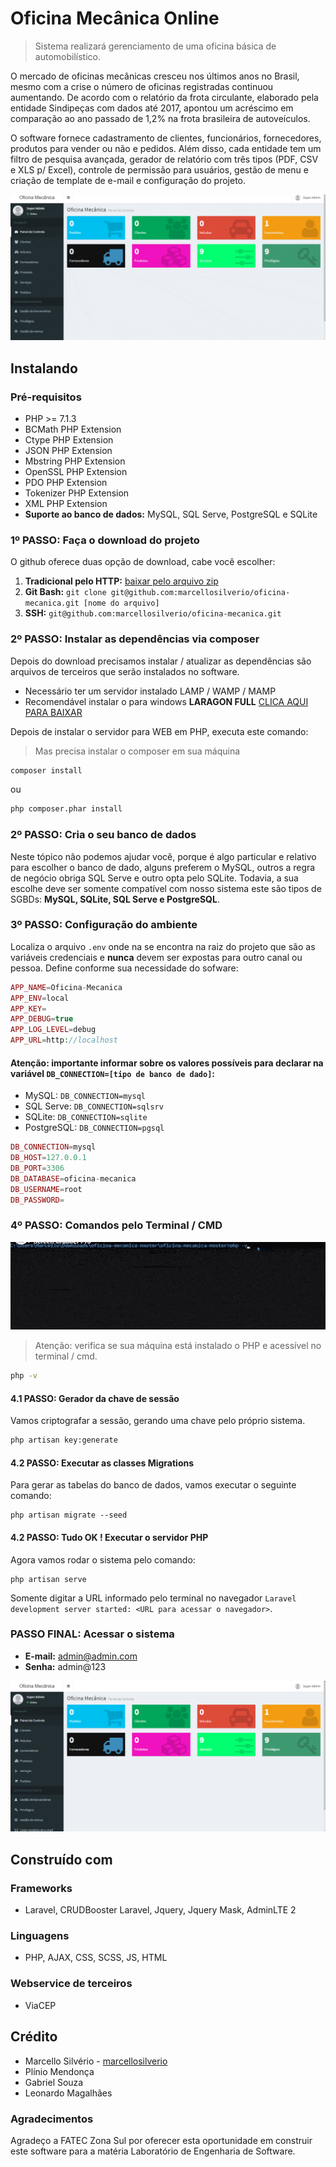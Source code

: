 # Oficina Mecânica Online
>  Sistema realizará gerenciamento de uma oficina básica de automobilístico.

O mercado de oficinas mecânicas cresceu nos últimos anos no Brasil, mesmo com a crise o número de oficinas registradas continuou aumentando. De acordo com o relatório da frota circulante, elaborado pela entidade Sindipeças com dados até 2017, apontou um acréscimo em comparação ao ano passado de 1,2% na frota brasileira de autoveículos.

O software fornece cadastramento de clientes, funcionários, fornecedores, produtos para vender ou não e pedidos.
Além disso, cada entidade tem um filtro de pesquisa avançada, gerador de relatório com três tipos (PDF, CSV e XLS p/ Excel), 
controle de permissão para usuários, gestão de menu e criação de template de e-mail e configuração do projeto.

![Imagens sobre o sistema](/screenshot/main.gif)

## Instalando

### Pré-requisitos

- PHP >= 7.1.3
- BCMath PHP Extension
- Ctype PHP Extension
- JSON PHP Extension
- Mbstring PHP Extension
- OpenSSL PHP Extension
- PDO PHP Extension
- Tokenizer PHP Extension
- XML PHP Extension
- **Suporte ao banco de dados:** MySQL, SQL Serve, PostgreSQL e SQLite

### 1º PASSO: Faça o download do projeto

O github oferece duas opção de download, cabe você escolher:
1. **Tradicional pelo HTTP:** [baixar pelo arquivo zip](https://github.com/marcellosilverio/oficina-mecanica.git)
2. **Git Bash:** `git clone git@github.com:marcellosilverio/oficina-mecanica.git [nome do arquivo]`
3. **SSH:** `git@github.com:marcellosilverio/oficina-mecanica.git` 

### 2º PASSO: Instalar as dependências via composer

Depois do download precisamos instalar / atualizar as dependências são arquivos de terceiros que serão instalados no software.

- Necessário ter um servidor instalado LAMP / WAMP / MAMP
- Recomendável instalar o para windows **LARAGON FULL** [CLICA AQUI PARA BAIXAR](https://laragon.org/download/index.html)

Depois de instalar o servidor para WEB em PHP, executa este comando:
> Mas precisa instalar o composer em sua máquina

```sh
composer install
```
ou
```sh
php composer.phar install
```


### 2º PASSO: Cria o seu banco de dados

Neste tópico não podemos ajudar você, porque é algo particular e relativo para escolher o banco de dado, alguns preferem o MySQL, 
outros a regra de negócio obriga SQL Serve e outro opta pelo SQLite. Todavia, a sua escolhe deve ser somente compatível com nosso 
sistema este são tipos de SGBDs: **MySQL, SQLite, SQL Serve e PostgreSQL**.

### 3º PASSO: Configuração do ambiente

Localiza o arquivo `.env` onde  na se encontra na raiz do projeto que são as variáveis credenciais e **nunca** devem ser expostas para outro canal ou pessoa.
Define conforme sua necessidade do sofware:

```php
APP_NAME=Oficina-Mecanica
APP_ENV=local
APP_KEY=
APP_DEBUG=true
APP_LOG_LEVEL=debug
APP_URL=http://localhost
```
#### Atenção: importante informar sobre os valores possíveis para declarar na variável `DB_CONNECTION=[tipo de banco de dado]`: 

- MySQL: `DB_CONNECTION=mysql`
- SQL Serve: `DB_CONNECTION=sqlsrv `
- SQLite: `DB_CONNECTION=sqlite `
- PostgreSQL: `DB_CONNECTION=pgsql `

```php
DB_CONNECTION=mysql
DB_HOST=127.0.0.1
DB_PORT=3306
DB_DATABASE=oficina-mecanica
DB_USERNAME=root
DB_PASSWORD=
```

### 4º PASSO: Comandos pelo Terminal / CMD

![Comando para instalar o software](/screenshot/conf/cmd.gif)

> Atenção: verifica se sua máquina está instalado o PHP e acessível no terminal / cmd.

```sh
php -v
```

#### 4.1 PASSO: Gerador da chave de sessão
Vamos criptografar a sessão, gerando uma chave pelo próprio sistema.

```sh
php artisan key:generate
```

#### 4.2 PASSO: Executar as classes Migrations
Para gerar as tabelas do banco de dados, vamos executar o seguinte comando:

```
php artisan migrate --seed
```

#### 4.2 PASSO: Tudo OK ! Executar o servidor PHP
Agora vamos rodar o sistema pelo comando:

```
php artisan serve
```

Somente digitar a URL informado pelo terminal no navegador `Laravel development server started: <URL para acessar o navegador>`.

### PASSO FINAL: Acessar o sistema
- **E-mail:** admin@admin.com
- **Senha:** admin@123

![Tela principal do sistema](/screenshot/principal.png)

## Construído com
### Frameworks
- Laravel, CRUDBooster Laravel, Jquery, Jquery Mask, AdminLTE 2

### Linguagens
- PHP, AJAX, CSS, SCSS, JS, HTML

### Webservice de terceiros
- ViaCEP

## Crédito

- Marcello Silvério - [marcellosilverio](https://github.com/marcellosilverio)
- Plínio Mendonça
- Gabriel Souza
- Leonardo Magalhães

### Agradecimentos
Agradeço a FATEC Zona Sul por oferecer esta oportunidade em construir este software para a matéria Laboratório de Engenharia de Software.
